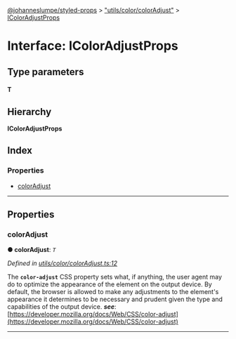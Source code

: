 [@johanneslumpe/styled-props](../README.md) > ["utils/color/colorAdjust"](../modules/_utils_color_coloradjust_.md) > [IColorAdjustProps](../interfaces/_utils_color_coloradjust_.icoloradjustprops.md)

# Interface: IColorAdjustProps

## Type parameters
#### T 
## Hierarchy

**IColorAdjustProps**

## Index

### Properties

* [colorAdjust](_utils_color_coloradjust_.icoloradjustprops.md#coloradjust)

---

## Properties

<a id="coloradjust"></a>

###  colorAdjust

**● colorAdjust**: *`T`*

*Defined in [utils/color/colorAdjust.ts:12](https://github.com/johanneslumpe/styled-props/blob/3abf398/src/utils/color/colorAdjust.ts#L12)*

The **`color-adjust`** CSS property sets what, if anything, the user agent may do to optimize the appearance of the element on the output device. By default, the browser is allowed to make any adjustments to the element's appearance it determines to be necessary and prudent given the type and capabilities of the output device.
*__see__*: [https://developer.mozilla.org/docs/Web/CSS/color-adjust](https://developer.mozilla.org/docs/Web/CSS/color-adjust)

___

